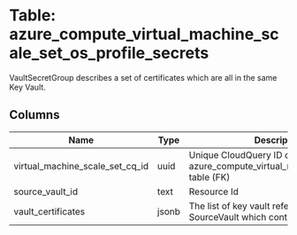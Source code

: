 
# Table: azure_compute_virtual_machine_scale_set_os_profile_secrets
VaultSecretGroup describes a set of certificates which are all in the same Key Vault.
## Columns
| Name        | Type           | Description  |
| ------------- | ------------- | -----  |
|virtual_machine_scale_set_cq_id|uuid|Unique CloudQuery ID of azure_compute_virtual_machine_scale_sets table (FK)|
|source_vault_id|text|Resource Id|
|vault_certificates|jsonb|The list of key vault references in SourceVault which contain certificates.|
